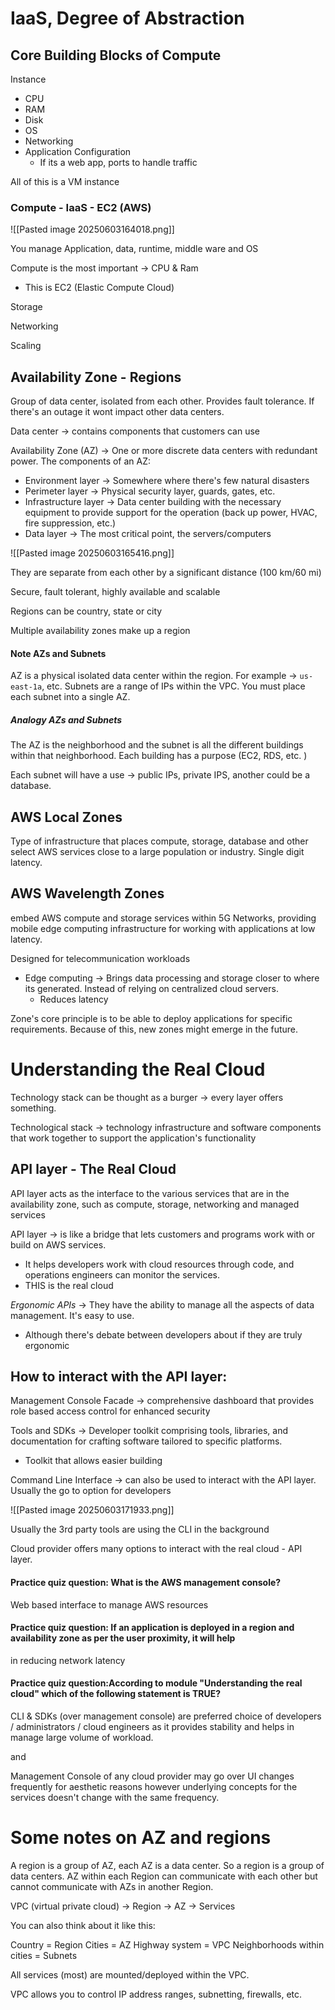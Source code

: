 # IaaS, Degree of Abstraction
## Core Building Blocks of Compute

Instance
- CPU
- RAM
- Disk
- OS
- Networking 
- Application Configuration
	- If its a web app, ports to handle traffic

All of this is a VM instance

### Compute - IaaS - EC2 (AWS)

![[Pasted image 20250603164018.png]]

You manage Application, data, runtime, middle ware and OS

Compute is the most important -> CPU & Ram
- This is EC2 (Elastic Compute Cloud)

Storage


Networking

Scaling


## Availability Zone - Regions

Group of data center, isolated from each other. Provides fault tolerance. If there's an outage it wont impact other data centers. 

Data center -> contains components that customers can use 

Availability Zone (AZ) -> One or more discrete  data centers with redundant power. The components of an AZ:

- Environment layer -> Somewhere where there's few natural disasters
- Perimeter layer -> Physical security layer, guards, gates, etc. 
- Infrastructure layer -> Data center building with the necessary equipment to provide support for the operation (back up power, HVAC, fire suppression, etc.)
- Data layer -> The most critical point, the servers/computers

![[Pasted image 20250603165416.png]]

They are separate from each other by a significant distance (100 km/60 mi)

Secure, fault tolerant, highly available and scalable 

Regions can be country, state or city

Multiple availability zones make up a region

#### Note AZs and Subnets
AZ is a physical isolated data center within the region. For example -> `us-east-1a`, etc. Subnets are a range of IPs within the VPC. You must place each subnet into a single AZ. 

##### Analogy AZs and Subnets
The AZ is the neighborhood and the subnet is all the different buildings within that neighborhood. Each building has a purpose (EC2, RDS, etc. )

Each subnet will have a use -> public IPs, private IPS, another could be a database. 

## AWS Local Zones

Type of infrastructure that places compute, storage, database and other select AWS services close to a large population or industry. Single digit latency.

## AWS Wavelength Zones
embed AWS compute and storage services within 5G Networks, providing mobile edge computing infrastructure for working with applications at low latency.

Designed for telecommunication workloads 

- Edge computing -> Brings data processing and storage closer to where its generated. Instead of relying on centralized cloud servers. 
	- Reduces latency


Zone's core principle is to be able to deploy applications for specific requirements. Because of this, new zones might emerge in the future. 


# Understanding the Real Cloud


Technology stack can be thought as a burger -> every layer offers something. 

Technological stack -> technology infrastructure and software components that work together to support the application's functionality

## API layer - The Real Cloud 
API layer acts as the interface to the various services that are in the availability zone, such as compute, storage, networking and managed services 

API layer -> is like a bridge that lets customers and programs work with or build on AWS services. 
- It helps developers work with cloud resources through code, and operations engineers can monitor the services.
- THIS is the real cloud 

*Ergonomic APIs* -> They have the ability to manage all the aspects of data management. It's easy to use.
- Although there's debate between developers about if they are truly ergonomic

## How to interact with the API layer:

Management Console Facade -> comprehensive dashboard that provides role based access control for enhanced security

Tools and SDKs -> Developer toolkit comprising tools, libraries, and documentation for crafting software tailored to specific platforms. 
- Toolkit that allows easier building

Command Line Interface -> can also be used to interact with the API layer. Usually the go to option for developers


![[Pasted image 20250603171933.png]]

Usually the 3rd party tools are using the CLI in the background

Cloud provider offers many options to interact with the real cloud - API layer. 


#### Practice quiz question: What is the AWS management console?
Web based interface to manage AWS resources

#### Practice quiz question: If an application is deployed in a region and availability zone as per the user proximity, it will help
in reducing network latency

#### Practice quiz question:According to module "Understanding the real cloud" which of the following statement is TRUE?
CLI & SDKs (over management console) are preferred choice of developers / administrators / cloud engineers as it provides stability and helps in manage large volume of workload.

and

Management Console of any cloud provider may go over UI changes frequently for aesthetic reasons however underlying concepts for the services doesn't change with the same frequency.


# Some notes on AZ and regions

A region is a group of AZ, each AZ is a data center. So a region is a group of data centers. AZ within each Region can communicate with each other but cannot communicate with AZs in another Region. 

VPC (virtual private cloud) -> Region -> AZ -> Services 

You can also think about it like this: 

Country = Region
Cities = AZ
Highway system = VPC 
Neighborhoods within cities = Subnets 

All services (most) are mounted/deployed within the VPC. 


VPC allows you to control IP address ranges, subnetting, firewalls, etc. 